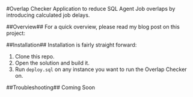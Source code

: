 #Overlap Checker
Application to reduce SQL Agent Job overlaps by introducing calculated job delays.

##Overview##
For a quick overview, please read my blog post on this project: 

##Installation##
Installation is fairly straight forward:
  1. Clone this repo.
  2. Open the solution and build it.
  3. Run `deploy.sql` on any instance you want to run the Overlap Checker on.
 
 ##Troubleshooting##
 Coming Soon
